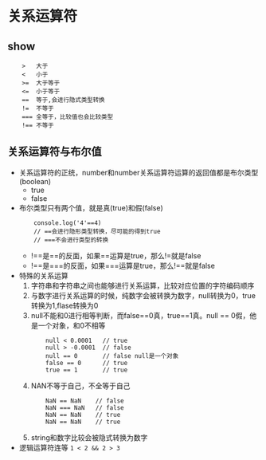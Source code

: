 # 关系运算符
## show
```
    >   大于
    <   小于
    >=  大于等于
    <=  小于等于
    ==  等于,会进行隐式类型转换
    !=  不等于
    === 全等于，比较值也会比较类型
    !== 不等于
```
## 关系运算符与布尔值
* 关系运算符的正统，number和number关系运算符运算的返回值都是布尔类型(boolean)
    * true
    * false
* 布尔类型只有两个值，就是真(true)和假(false)
    ```
        console.log('4'==4)
        // ==会进行隐形类型转换，尽可能的得到true
        // ===不会进行类型的转换
    ```
    * !==是==的反面，如果==运算是true，那么!=就是false
    * !==是===的反面，如果===运算是true，那么!==就是false
* 特殊的关系运算
    1. 字符串和字符串之间也能够进行关系运算，比较对应位置的字符编码顺序
    2. 与数字进行关系运算的时候，纯数字会被转换为数字，null转换为0，true转换为1,flase转换为0    
    3. null不能和0进行相等判断，而false==0真，true==1真。null == 0假，他是一个对象，和0不相等
        ```
            null < 0.0001   // true
            null > -0.0001  // false
            null == 0       // false null是一个对象
            false == 0      // true
            true == 1       // true
        ```
    4. NAN不等于自己，不全等于自己
        ```
            NaN == NaN    // false
            NaN === NaN   // false
            NaN == NaN    // true
            NaN == NaN    // true

        ```
    5. string和数字比较会被隐式转换为数字
* 逻辑运算符连等
    `1 < 2 && 2 > 3`
    
 